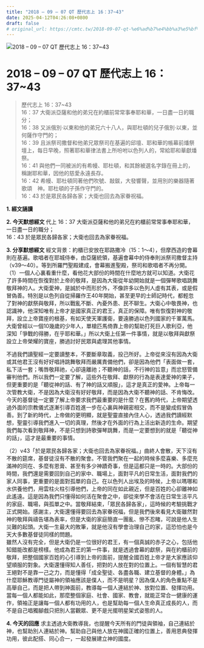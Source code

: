 ```yaml
---
title: "2018 – 09 – 07 QT 歷代志上 16：37~43"
date: 2025-04-12T04:26:08+0800
draft: false
# original_url: https://cmtc.tw/2018-09-07-qt-%e6%ad%b7%e4%bb%a3%e5%bf%97%e4%b8%8a-16%ef%bc%9a3743
---
```


![2018 – 09 – 07 QT 歷代志上 16：37\~43](/images/qt.jpg   "2018 – 09 – 07 QT 歷代志上 16：37\~43")

# 2018 – 09 – 07 QT 歷代志上 16：37\~43

> 歷代志上 16：37\~43  
> 16：37 大衛派亞薩和他的弟兄在約櫃前常常事奉耶和華，一日盡一日的職分；  
> 16：38 又派俄別‧以東和他的弟兄六十八人，與耶杜頓的兒子俄別‧以東，並何薩作守門的；  
> 16：39 且派祭司撒督和他弟兄眾祭司在基遍的邱壇、耶和華的帳幕前燔祭壇上，每日早晚，照著耶和華律法書上所吩咐以色列人的，常給耶和華獻燔祭。  
> 16：41 與他們一同被派的有希幔、耶杜頓，和其餘被選名字錄在冊上的，稱謝耶和華，因他的慈愛永遠長存。  
> 16：42 希幔、耶杜頓同著他們吹號、敲鈸，大發響聲，並用別的樂器隨著歌頌　神。耶杜頓的子孫作守門的。  
> 16：43 於是眾民各歸各家；大衛也回去為家眷祝福。

**1. 經文誦讀**

**2.  今天默想經文**
代上 16：37 大衛派亞薩和他的弟兄在約櫃前常常事奉耶和華，一日盡一日的職分；  
16：43 於是眾民各歸各家；大衛也回去為家眷祝福。

**3. 分享默想經文**
經文背景：約櫃已安放在耶路撒冷（15：1～4），但摩西造的會幕則在基遍。歌唱者在耶城侍奉，由亞薩統領，基遍會幕中的侍奉則派祭司撒督主持（v39～40）。等到所羅門聖殿建成，會幕搬進聖殿，祭司和歌唱者不再分開。  
（1）一個人心裏看重什麼，看他花大部份的時間在什麼地方就可以知道。大衛花了許多時間在恢復對於上帝的敬拜，是因為大衛從年幼開始就是一個彈琴歌唱跳舞敬拜神的人。大衛愛神，是誠於中而形於外，不像許多以色列人虛有其表，或是假冒偽善。特別是以色列自從掃羅作王40年開始，甚至更早的士師記時代，都輕忽了對神的獻祭與敬拜，所以戰亂不斷、內憂外患、民不聊生。大衛心中敬畏神，也認識神，他深知唯有上帝才是國家真正的君王，真正的保障。唯有恢復對神的敬拜，設立上帝寶座的根基，有如天使天軍護衛，要遠勝過以色列國家的千軍萬馬。大衛曾經以一個10幾歲的少年人，單槍匹馬倚靠上帝的幫助打死巨人歌利亞，他深知「爭戰的得勝，在乎耶和華。」所以大衛上任第一件事情，就是以敬拜與獻祭設立上帝榮耀的寶座，勝過討好民眾與處理其他事情。

不過我們讀聖經一定要讀整本，不要斷章取義，投己所好。上帝從來沒有因為大衛或其他君王沒有好好唱詩跳舞敬拜而嚴厲責備他們，卻是因為他們「表面做一套，私下活一套；嘴唇敬拜祂，心卻遠離祂；不聽神的話，不行神的旨意」而忿怒管備審判他們。所以我們一定要了解，這些外在敬拜、獻祭的行為是表達愛神的果子，但更重要的是「聽從神的話、有了神的話又順服」，這才是真正的愛神。上帝每一次管教大衛，不是因為大衛沒有好好敬拜，而是因為大衛不聽神的話、不肯悔改。今天的基督徒一定要了解上帝要求我們最重要的是什麼？在舊約時代，上帝期望透過外面的宗教儀式逐漸引導百姓進一步在心裏與神親密相交，而不是變成假冒偽善。到了新約時代，上帝做的更明顯，就是聖靈直接內住人心，透過我們讀經默想，聖靈引導我們進入一切的真理，然後才在外面的行為上活出新造的生命。期望我們每次看到敬拜神，不是只想到詩歌彈琴跳舞，而是一定要想到的就是「聽從神的話」，這才是最重要的事情。

（2）v43「於是眾民各歸各家；大衛也回去為家眷祝福。」曲終人會散，天下沒有不散的筵席，基督徒沒有不散的聚會。不管我們聚在一起的時候多麼喜樂、多麼充滿神的同在、多麼有恩膏、甚至有多少神蹟奇事，但是這都只是一時的。大部份的時間，我們還是需要回到自己的家中、職場上，面對平凡的日常生活，面對我們的家人同事，更重要的是面對孤單的自己。在以色列人出埃及的時候，上帝以嗎哪和水供養他們，用雲柱火柱引導他們，上帝的同在如此親近，但是百姓的心卻離神如此遙遠。這是因為我們只懂得如何活在聚會之中，卻從來學不會活在日常生活平凡的家庭、職場，與孤單之中。當敬拜結束，「眾民各歸各家」，這時候的考驗挑戰才正式開始。感謝主，大衛還懂得要回去為家眷祝福，但是我們後來看見大衛雖然對神的敬拜與禱告堪為表率，但是大衛的家庭簡直一團亂、慘不忍睹，可說是他人生災難的起頭。大衛一生最大的敗筆，就是他沒有學會治理自己的家，這恐怕也是今天大多數基督徒同樣的問題。  
雖然人沒有完全，但是大衛仍是一位很好的君王，有一個真誠的赤子之心，包括他知錯能改都是榜樣。他成為君王的第一件事，就是透過會幕的獻祭，與在約櫃前的敬拜，把整個國家百姓的心引導到上帝的面前，提醒全國百姓上帝才是大家應該仰望順服的對象。大衛還懂得知人善任，把對的人放在對的位置上。一個有智慧的君王絕對不是靠一己之力，而是懂得「成全聖徒、各盡各職、建立基督的身體。」為什麼耶穌教導門徒屬神的領袖應該是僕人，而不是明星？因為僕人的角色重點不是高舉自己，而是把人帶到神面前，教導每一個人連結於神、放對位置、發揮功用。當每一個人都能如此，那麼整個家庭、社會、國家、教會，就能正常合一健康的運作，領袖正是讓每一個人都有功用的人，也是幫助每一個人生命真正成長的人，而不是自己唱獨腳戲只把別人當觀眾、更不是光擺明星架式姿態的人。

**4. 今天的回應**
求主透過大衛教導我，也提醒今天所有的門徒與領袖，自己連結於神，也幫助別人連結於神。幫助自己與他人放在神國正確的位置上，善用恩典發揮功用，彼此配搭、同心合一，一起發展建立神的國度。
